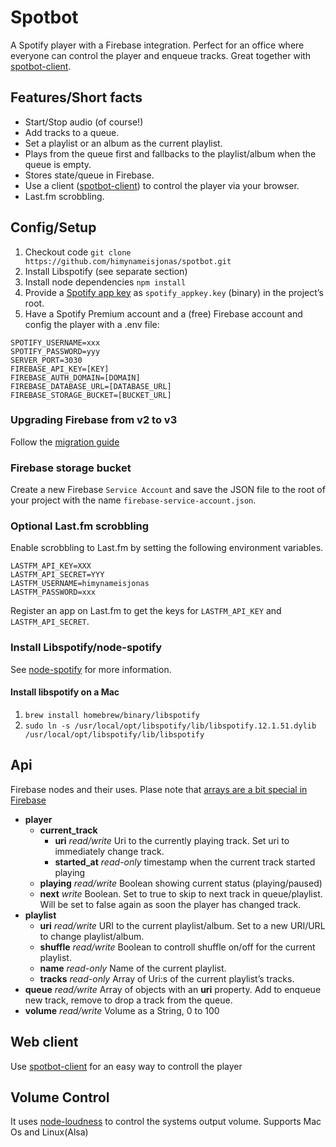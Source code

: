 # Spotbot
A Spotify player with a Firebase integration. Perfect for an office where everyone can control the player and enqueue tracks. Great together with [spotbot-client](https://github.com/himynameisjonas/spotbot-client).

## Features/Short facts
* Start/Stop audio (of course!)
* Add tracks to a queue.
* Set a playlist or an album as the current playlist.
* Plays from the queue first and fallbacks to the playlist/album when the queue is empty.
* Stores state/queue in Firebase.
* Use a client ([spotbot-client](https://github.com/himynameisjonas/spotbot-client)) to control the player via your browser.
* Last.fm scrobbling.


## Config/Setup
1. Checkout code `git clone https://github.com/himynameisjonas/spotbot.git`
2. Install Libspotify (see separate section)
3. Install node dependencies `npm install`
4. Provide a [Spotify app key](https://devaccount.spotify.com/my-account/keys/) as `spotify_appkey.key` (binary) in the project’s root.
5. Have a Spotify Premium account and a (free) Firebase account and config the player with a .env file:
```
SPOTIFY_USERNAME=xxx
SPOTIFY_PASSWORD=yyy
SERVER_PORT=3030
FIREBASE_API_KEY=[KEY]
FIREBASE_AUTH_DOMAIN=[DOMAIN]
FIREBASE_DATABASE_URL=[DATABASE_URL]
FIREBASE_STORAGE_BUCKET=[BUCKET_URL]
```

### Upgrading Firebase from v2 to v3
Follow the [migration guide](https://firebase.google.com/support/guides/firebase-web#import_your_project_to_the_firebase_console_numbered)

### Firebase storage bucket
Create a new Firebase `Service Account` and save the JSON file to the
root of your project with the name `firebase-service-account.json`.

### Optional Last.fm scrobbling
Enable scrobbling to Last.fm by setting the following environment variables.
```
LASTFM_API_KEY=XXX
LASTFM_API_SECRET=YYY
LASTFM_USERNAME=himynameisjonas
LASTFM_PASSWORD=xxx
```
Register an app on Last.fm to get the keys for `LASTFM_API_KEY` and `LASTFM_API_SECRET`.

### Install Libspotify/node-spotify
See [node-spotify](https://github.com/FrontierPsychiatrist/node-spotify/blob/v0.7.0/README.md) for more information.

#### Install libspotify on a Mac
1. `brew install homebrew/binary/libspotify`
2. `sudo ln -s /usr/local/opt/libspotify/lib/libspotify.12.1.51.dylib /usr/local/opt/libspotify/lib/libspotify`

## Api
Firebase nodes and their uses. Plase note that [arrays are a bit special in Firebase](https://www.firebase.com/blog/2014-04-28-best-practices-arrays-in-firebase.html)

- **player**
  - **current_track**
    - **uri** _read/write_ Uri to the currently playing track. Set uri to immediately change track.
    - **started_at** _read-only_ timestamp when the current track started playing
  - **playing** _read/write_ Boolean showing current status (playing/paused)
  - **next** _write_ Boolean. Set to true to skip to next track in queue/playlist. Will be set to false again as soon the player has changed track.
- **playlist**
  - **uri** _read/write_ URI to the current playlist/album. Set to a new URI/URL to change playlist/album.
  - **shuffle** _read/write_ Boolean to controll shuffle on/off for the current playlist.
  - **name** _read-only_ Name of the current playlist.
  - **tracks** _read-only_ Array of Uri:s of the current playlist’s tracks.
- **queue** _read/write_ Array of objects with an **uri** property. Add to enqueue new track, remove to drop a track from the queue.
- **volume** _read/write_ Volume as a String, 0 to 100

## Web client
Use [spotbot-client](https://github.com/himynameisjonas/spotbot-client) for an easy way to controll the player

## Volume Control
It uses [node-loudness](https://github.com/LinusU/node-loudness) to control the systems output volume. Supports Mac Os and Linux(Alsa)
